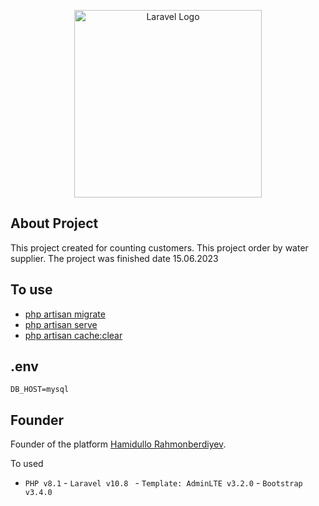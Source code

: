 <p align="center"><a href="https://github.com/HamidulloRahmonberdiyev/RealProject-customers" target="_blank"><img src="https://www.lateshipment.com/wp-content/uploads/topimage-1.png" width="300" alt="Laravel Logo"></a></p>

## About Project

This project created for counting customers. This project order by water supplier. The project was finished date 15.06.2023


## To use

- [php artisan migrate ](https://laravel.com/docs/)
- [php artisan serve](https://laravel.com/docs/)
- [php artisan cache:clear](https://laravel.com/docs/)

## .env

``` 
DB_HOST=mysql 
```


## Founder

Founder of the platform [Hamidullo Rahmonberdiyev](https://rahmnberdiyev.uz).


To used 

- ``` PHP v8.1 ```    - ```Laravel v10.8 ```   - ``` Template: AdminLTE v3.2.0 ```   - ```Bootstrap v3.4.0 ```

